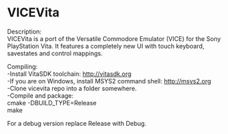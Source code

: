 # VICEVita

Description:  
VICEVita is a port of the Versatile Commodore Emulator (VICE) for the Sony PlayStation Vita.
It features a completely new UI with touch keyboard, savestates and control mappings.

Compiling:  
-Install VitaSDK toolchain: http://vitasdk.org  
-If you are on Windows, install MSYS2 command shell: http://msys2.org  
-Clone vicevita repo into a folder somewhere.  
-Compile and package:  
   cmake <your vicevita repo folder> -DBUILD_TYPE=Release  
   make  
  
   For a debug version replace Release with Debug.
   
  
